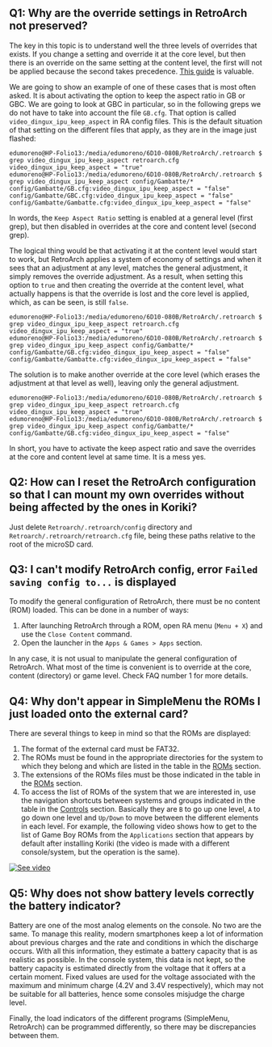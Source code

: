## Q1: Why are the override settings in RetroArch not preserved?

The key in this topic is to understand well the three levels of overrides that exists. If you change a setting and override it at the core level, but then there is an override on the same setting at the content level, the first will not be applied because the second takes precedence. [This guide](https://docs.libretro.com/guides/overrides/) is valuable.

We are going to show an example of one of these cases that is most often asked. It is about activating the option to keep the aspect ratio in GB or GBC. We are going to look at GBC in particular, so in the following greps we do not have to take into account the file `GB.cfg`. That option is called `video_dingux_ipu_keep_aspect` in RA config files. This is the default situation of that setting on the different files that apply, as they are in the image just flashed:

```
edumoreno@HP-Folio13:/media/edumoreno/6D10-080B/RetroArch/.retroarch $ grep video_dingux_ipu_keep_aspect retroarch.cfg
video_dingux_ipu_keep_aspect = "true"
edumoreno@HP-Folio13:/media/edumoreno/6D10-080B/RetroArch/.retroarch $ grep video_dingux_ipu_keep_aspect config/Gambatte/*
config/Gambatte/GB.cfg:video_dingux_ipu_keep_aspect = "false"
config/Gambatte/GBC.cfg:video_dingux_ipu_keep_aspect = "false"
config/Gambatte/Gambatte.cfg:video_dingux_ipu_keep_aspect = "false"
```

In words, the `Keep Aspect Ratio` setting is enabled at a general level (first grep), but then disabled in overrides at the core and content level (second grep).

The logical thing would be that activating it at the content level would start to work, but RetroArch applies a system of economy of settings and when it sees that an adjustment at any level, matches the general adjustment, it simply removes the override adjustment. As a result, when setting this option to `true` and then creating the override at the content level, what actually happens is that the override is lost and the core level is applied, which, as can be seen, is still `false`.

```
edumoreno@HP-Folio13:/media/edumoreno/6D10-080B/RetroArch/.retroarch $ grep video_dingux_ipu_keep_aspect retroarch.cfg
video_dingux_ipu_keep_aspect = "true"
edumoreno@HP-Folio13:/media/edumoreno/6D10-080B/RetroArch/.retroarch $ grep video_dingux_ipu_keep_aspect config/Gambatte/*
config/Gambatte/GB.cfg:video_dingux_ipu_keep_aspect = "false"
config/Gambatte/Gambatte.cfg:video_dingux_ipu_keep_aspect = "false"
```

The solution is to make another override at the core level (which erases the adjustment at that level as well), leaving only the general adjustment.

```
edumoreno@HP-Folio13:/media/edumoreno/6D10-080B/RetroArch/.retroarch $ grep video_dingux_ipu_keep_aspect retroarch.cfg
video_dingux_ipu_keep_aspect = "true"
edumoreno@HP-Folio13:/media/edumoreno/6D10-080B/RetroArch/.retroarch $ grep video_dingux_ipu_keep_aspect config/Gambatte/*
config/Gambatte/GB.cfg:video_dingux_ipu_keep_aspect = "false"
```

In short, you have to activate the keep aspect ratio and save the overrides at the core and content level at same time. It is a mess yes.

## Q2: How can I reset the RetroArch configuration so that I can mount my own overrides without being affected by the ones in Koriki?

Just delete `Retroarch/.retroarch/config` directory and `Retroarch/.retroarch/retroarch.cfg` file, being these paths relative to the root of the microSD card.

## Q3: I can't modify RetroArch config, error `Failed saving config to...` is displayed

To modify the general configuration of RetroArch, there must be no content (ROM) loaded. This can be done in a number of ways:

1. After launching RetroArch through a ROM, open RA menu (`Menu + X`) and use the `Close Content` command.
2. Open the launcher in the `Apps & Games > Apps` section.

In any case, it is not usual to manipulate the general configuration of RetroArch. What most of the time is convenient is to override at the core, content (directory) or game level. Check FAQ number 1 for more details.

## Q4: Why don't appear in SimpleMenu the ROMs I just loaded onto the external card?

There are several things to keep in mind so that the ROMs are displayed:

1. The format of the external card must be FAT32.
2. The ROMs must be found in the appropriate directories for the system to which they belong and which are listed in the table in the [ROMs](#) section.
3. The extensions of the ROMs files must be those indicated in the table in the [ROMs](#) section.
4. To access the list of ROMs of the system that we are interested in, use the navigation shortcuts between systems and groups indicated in the table in the [Controls](#) section. Basically they are `B` to go up one level, `A` to go down one level and `Up/Down` to move between the different elements in each level. For example, the following video shows how to get to the list of Game Boy ROMs from the `Applications` section that appears by default after installing Koriki (the video is made with a different console/system, but the operation is the same).

[![See video](https://img.youtube.com/vi/0npzNmlPJb0/hqdefault.jpg)](https://www.youtube.com/watch?v=0npzNmlPJb0 "See video")

## Q5: Why does not show battery levels correctly the battery indicator?

Battery are one of the most analog elements on the console. No two are the same. To manage this reality, modern smartphones keep a lot of information about previous charges and the rate and conditions in which the discharge occurs. With all this information, they estimate a battery capacity that is as realistic as possible. In the console system, this data is not kept, so the battery capacity is estimated directly from the voltage that it offers at a certain moment. Fixed values are used for the voltage associated with the maximum and minimum charge (4.2V and 3.4V respectively), which may not be suitable for all batteries, hence some consoles misjudge the charge level.

Finally, the load indicators of the different programs (SimpleMenu, RetroArch) can be programmed differently, so there may be discrepancies between them.

